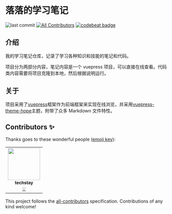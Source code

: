 # 落落的学习笔记

![last commit](https://img.shields.io/github/last-commit/techstay/studyNotes)
[![All Contributors](https://img.shields.io/badge/all_contributors-1-orange.svg?style=flat-square)](#contributors-✨)
[![codebeat badge](https://codebeat.co/badges/ac8f94b6-0d8b-4fd1-8606-1be38bcfe39c)](https://codebeat.co/projects/github-com-techstay-studynotes-main)

## 介绍

我的学习笔记仓库，记录了学习各种知识和技能的笔记和代码。

项目分为两部分内容，笔记内容是一个 vuepress 项目，可以直接在线查看。代码类内容需要将项目克隆到本地，然后根据说明运行。

## 关于

项目采用了[vuepress](https://v2.vuepress.vuejs.org/zh/)框架作为前端框架来实现在线浏览，并采用[vuepress-theme-hope](https://vuepress-theme-hope.github.io/v2/zh/)主题，附带了众多 Markdown 文件特性。

## Contributors ✨

Thanks goes to these wonderful people ([emoji key](https://allcontributors.org/docs/en/emoji-key)):

<!-- ALL-CONTRIBUTORS-LIST:START - Do not remove or modify this section -->
<!-- prettier-ignore-start -->
<!-- markdownlint-disable -->
<table>
  <tr>
    <td align="center"><a href="http://techstay.life"><img src="https://avatars.githubusercontent.com/u/7893448?v=4?s=100" width="100px;" alt=""/><br /><sub><b>techstay</b></sub></a><br /><a href="#example-techstay" title="Examples">💡</a></td>
  </tr>
</table>

<!-- markdownlint-restore -->
<!-- prettier-ignore-end -->

<!-- ALL-CONTRIBUTORS-LIST:END -->

This project follows the [all-contributors](https://github.com/all-contributors/all-contributors) specification. Contributions of any kind welcome!
